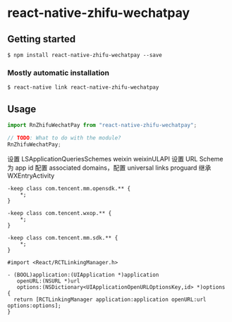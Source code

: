 # react-native-zhifu-wechatpay

## Getting started

`$ npm install react-native-zhifu-wechatpay --save`

### Mostly automatic installation

`$ react-native link react-native-zhifu-wechatpay`

## Usage

```javascript
import RnZhifuWechatPay from "react-native-zhifu-wechatpay";

// TODO: What to do with the module?
RnZhifuWechatPay;
```

设置 LSApplicationQueriesSchemes weixin weixinULAPI
设置 URL Scheme 为 app id
配置 associated domains，配置 universal links
proguard
继承 WXEntryActivity

```
-keep class com.tencent.mm.opensdk.** {
    *;
}

-keep class com.tencent.wxop.** {
    *;
}

-keep class com.tencent.mm.sdk.** {
    *;
}
```

```objc
#import <React/RCTLinkingManager.h>

- (BOOL)application:(UIApplication *)application
   openURL:(NSURL *)url
   options:(NSDictionary<UIApplicationOpenURLOptionsKey,id> *)options
{
  return [RCTLinkingManager application:application openURL:url options:options];
}
```
